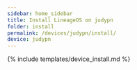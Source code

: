 ```yaml
---
sidebar: home_sidebar
title: Install LineageOS on judypn
folder: install
permalink: /devices/judypn/install/
device: judypn
---
```

{% include templates/device_install.md %}

